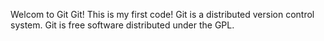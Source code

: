 Welcom to Git Git!
This is my first code!
Git is a distributed version control system.
Git is free software distributed under the GPL.
